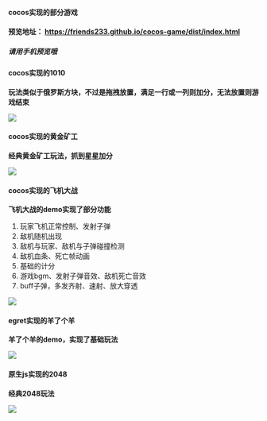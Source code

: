 #### cocos实现的部分游戏

#### 预览地址： https://friends233.github.io/cocos-game/dist/index.html

##### 请用手机预览哦

#### cocos实现的1010

**玩法类似于俄罗斯方块，不过是拖拽放置，满足一行或一列则加分，无法放置则游戏结束**

![](https://friends233.github.io/cocos-game/src/gameImg/1010.png)

#### cocos实现的黄金矿工

**经典黄金矿工玩法，抓到星星加分**

![](https://friends233.github.io/cocos-game/src/gameImg/goldenMiner.png)

#### cocos实现的飞机大战

**飞机大战的demo实现了部分功能**

1. 玩家飞机正常控制、发射子弹
2. 敌机随机出现
3. 敌机与玩家、敌机与子弹碰撞检测
4. 敌机血条、死亡帧动画
5. 基础的计分
6. 游戏bgm、发射子弹音效、敌机死亡音效
7. buff子弹，多发齐射、速射、放大穿透

![](https://friends233.github.io/cocos-game/src/gameImg/aircraftWar.png)

#### egret实现的羊了个羊

**羊了个羊的demo，实现了基础玩法**

![](https://friends233.github.io/cocos-game/src/gameImg/%E7%BE%8A%E4%BA%86%E4%B8%AA%E7%BE%8A.png)

#### 原生js实现的2048

**经典2048玩法**

![](https://friends233.github.io/cocos-game/src/gameImg/2048.png)